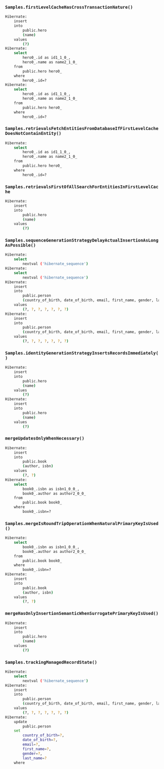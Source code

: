### `Samples.firstLevelCacheHasCrossTransactionNature()`
```sh
Hibernate:
    insert
    into
        public.hero
        (name)
    values
        (?)
Hibernate:
    select
        hero0_.id as id1_1_0_,
        hero0_.name as name2_1_0_
    from
        public.hero hero0_
    where
        hero0_.id=?
Hibernate:
    select
        hero0_.id as id1_1_0_,
        hero0_.name as name2_1_0_
    from
        public.hero hero0_
    where
        hero0_.id=?

```

### `Samples.retrievalsFetchEntitiesFromDatabaseIfFirstLevelCacheDoesNotContainEntity()`
```sh
Hibernate:
    select
        hero0_.id as id1_1_0_,
        hero0_.name as name2_1_0_
    from
        public.hero hero0_
    where
        hero0_.id=?
```

### `Samples.retrievalsFirstOfAllSearchForEntitiesInFirstLevelCache`
```sh
Hibernate:
    insert
    into
        public.hero
        (name)
    values
        (?)
```

### `Samples.sequenceGenerationStrategyDelayActualInsertionAsLongAsPossible()`
```sh
Hibernate:
    select
        nextval ('hibernate_sequence')
Hibernate:
    select
        nextval ('hibernate_sequence')
Hibernate:
    insert
    into
        public.person
        (country_of_birth, date_of_birth, email, first_name, gender, last_name, id)
    values
        (?, ?, ?, ?, ?, ?, ?)
Hibernate:
    insert
    into
        public.person
        (country_of_birth, date_of_birth, email, first_name, gender, last_name, id)
    values
        (?, ?, ?, ?, ?, ?, ?)
```

### `Samples.identityGenerationStrategyInsertsRecordsImmediately()`
```sh
Hibernate:
    insert
    into
        public.hero
        (name)
    values
        (?)
Hibernate:
    insert
    into
        public.hero
        (name)
    values
        (?)
```

### `mergeUpdatesOnlyWhenNecessary()`
```sh
Hibernate:
    insert
    into
        public.book
        (author, isbn)
    values
        (?, ?)
Hibernate:
    select
        book0_.isbn as isbn1_0_0_,
        book0_.author as author2_0_0_
    from
        public.book book0_
    where
        book0_.isbn=?
```

### `Samples.mergeIsRoundTripOperationWhenNaturalPrimaryKeyIsUsed()`

```sh
Hibernate:
    select
        book0_.isbn as isbn1_0_0_,
        book0_.author as author2_0_0_
    from
        public.book book0_
    where
        book0_.isbn=?
Hibernate:
    insert
    into
        public.book
        (author, isbn)
    values
        (?, ?)
```

### `mergeHasOnlyInsertionSemanticWhenSurrogatePrimaryKeyIsUsed()`
```sh
Hibernate:
    insert
    into
        public.hero
        (name)
    values
        (?)
```

### `Samples.trackingManagedRecordState()`

```sh
Hibernate:
    select
        nextval ('hibernate_sequence')
Hibernate:
    insert
    into
        public.person
        (country_of_birth, date_of_birth, email, first_name, gender, last_name, id)
    values
        (?, ?, ?, ?, ?, ?, ?)
Hibernate:
    update
        public.person
    set
        country_of_birth=?,
        date_of_birth=?,
        email=?,
        first_name=?,
        gender=?,
        last_name=?
    where


